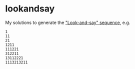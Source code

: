 # lookandsay

My solutions to generate the ["Look-and-say" sequence](https://en.wikipedia.org/wiki/Look-and-say_sequence), e.g.

    1
    11
    21
    1211
    111221
    312211
    13112221
    1113213211
